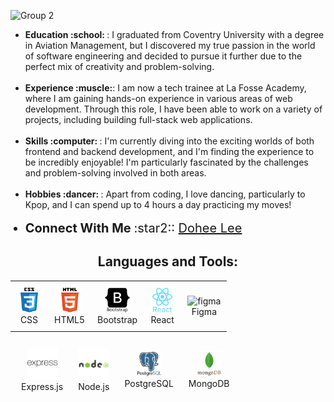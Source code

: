 ![Group 2](https://user-images.githubusercontent.com/112406576/235497274-02aad5ad-ff73-40d5-9c83-c4be00f1bfee.png)

<ul>
<li align="left"><strong>Education :school: </strong>: I graduated from Coventry University with a degree in Aviation Management, but I discovered my true passion in the world of software engineering and decided to pursue it further due to the perfect mix of creativity and problem-solving. </li>
 <br>
<li align="left"> <strong> Experience :muscle:</strong>:  I am now a tech trainee at La Fosse Academy, where I am gaining hands-on experience in various areas of web development.  Through this role, I have been able to work on a variety of projects, including building full-stack web applications.  </li>
  <br>
<li align="left"> <strong> Skills :computer: </strong>: I'm currently diving into the exciting worlds of both frontend and backend development, and I'm finding the experience to be incredibly enjoyable! I'm particularly fascinated by the challenges and problem-solving involved in both areas. </li>
  <br>
<li align="left"> <strong> Hobbies :dancer: </strong>: Apart from coding, I love dancing, particularly to Kpop, and I can spend up to 4 hours a day practicing my moves! </li>
  <br>
<li align="left" style="font-size: 20px;"> <strong>  Connect With Me </strong>:star2:: <a href="https://www.linkedin.com/in/dohee-lee-7115001ba/"> Dohee Lee </a></li>  
</ul>


<h2 align="center">Languages and Tools:</h2>
<!-- Frontend Development -->
<style>
  table {
    border-collapse: separate;
    border-spacing: 10px;
  }

  table td {
    border: none;
    padding: 10px;
  }
</style>
<table align="center" style="border: none; border-collapse: collapse;">
  <tr>
    <td align="center" style="padding: 10px;">
      <a href="https://www.w3schools.com/css/" target="_blank" rel="noreferrer">
        <img src="https://raw.githubusercontent.com/devicons/devicon/master/icons/css3/css3-original-wordmark.svg" alt="css3" width="40" height="40"/>
      </a>
      <br>CSS
    </td>
    <td align="center" style="padding: 10px;">
      <a href="https://www.w3.org/html/" target="_blank" rel="noreferrer">
        <img src="https://raw.githubusercontent.com/devicons/devicon/master/icons/html5/html5-original-wordmark.svg" alt="html5" width="40" height="40"/>
      </a>
      <br>HTML5
    </td>
    <td align="center" style="padding: 10px;">
      <a href="https://getbootstrap.com" target="_blank" rel="noreferrer">
        <img src="https://raw.githubusercontent.com/devicons/devicon/master/icons/bootstrap/bootstrap-plain-wordmark.svg" alt="bootstrap" width="40" height="40"/>
      </a>
      <br>Bootstrap
    </td>
    <td align="center" style="padding: 10px;">
      <a href="https://reactjs.org/" target="_blank" rel="noreferrer">
        <img src="https://raw.githubusercontent.com/devicons/devicon/master/icons/react/react-original-wordmark.svg" alt="react" width="40" height="40"/>
      </a>
      <br>React
    </td>
    <td align="center" style="padding: 10px;">
      <img src="https://www.vectorlogo.zone/logos/figma/figma-icon.svg" alt="figma" width="40" height="40"/>
      <br>Figma
    </td>
  </tr>
</table>

<!-- Backend Development -->
<table align="center">
  <tr>
    <td align="center">
      <a href="https://expressjs.com" target="_blank" rel="noreferrer">
        <img src="https://raw.githubusercontent.com/devicons/devicon/master/icons/express/express-original-wordmark.svg" alt="express" width="50" height="50"/>
      </a>
      <br>Express.js
    </td>
    <td align="center">
      <a href="https://nodejs.org" target="_blank" rel="noreferrer">
        <img src="https://raw.githubusercontent.com/devicons/devicon/master/icons/nodejs/nodejs-original-wordmark.svg" alt="nodejs" width="50" height="50"/>
      </a>
      <br>Node.js
    </td>
    <td align="center">
      <a href="https://www.postgresql.org" target="_blank" rel="noreferrer">
        <img src="https://raw.githubusercontent.com/devicons/devicon/master/icons/postgresql/postgresql-original-wordmark.svg" alt="postgresql" width="40" height="40"/>
      </a>
      <br>PostgreSQL
    </td>
    <td align="center">
      <img src="https://raw.githubusercontent.com/devicons/devicon/master/icons/mongodb/mongodb-original-wordmark.svg" alt="mongodb" width="40" height="40"/>
      <br>MongoDB
    </td>
  </tr>
</table>
